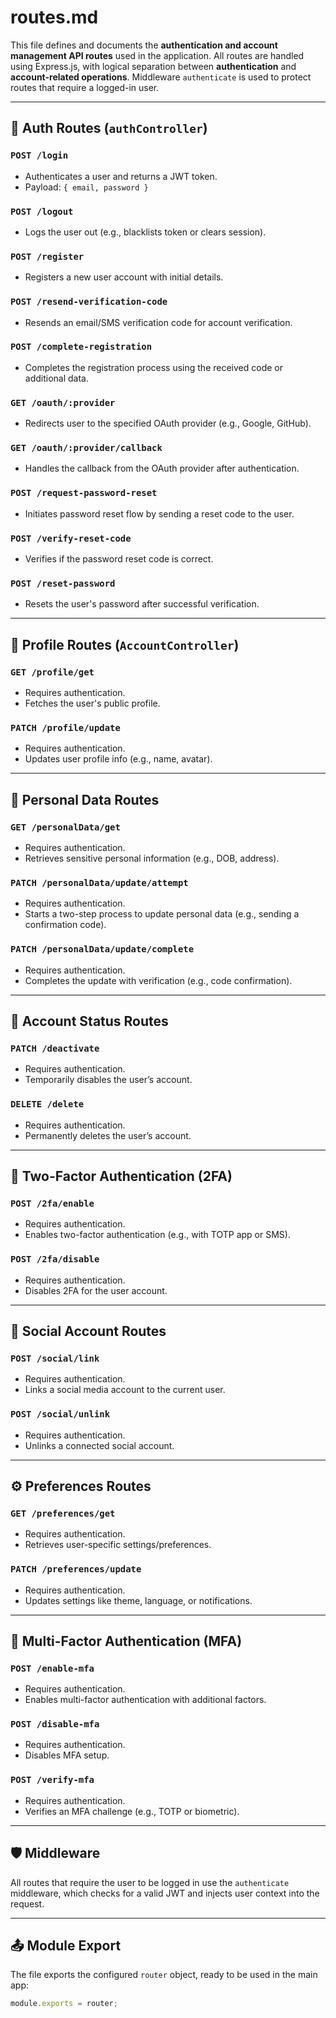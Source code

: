 # routes.md

This file defines and documents the **authentication and account management API routes** used in the application. All routes are handled using Express.js, with logical separation between **authentication** and **account-related operations**. Middleware `authenticate` is used to protect routes that require a logged-in user.

---

## 📌 Auth Routes (`authController`)
### `POST /login`
- Authenticates a user and returns a JWT token.
- Payload: `{ email, password }`

### `POST /logout`
- Logs the user out (e.g., blacklists token or clears session).

### `POST /register`
- Registers a new user account with initial details.

### `POST /resend-verification-code`
- Resends an email/SMS verification code for account verification.

### `POST /complete-registration`
- Completes the registration process using the received code or additional data.

### `GET /oauth/:provider`
- Redirects user to the specified OAuth provider (e.g., Google, GitHub).

### `GET /oauth/:provider/callback`
- Handles the callback from the OAuth provider after authentication.

### `POST /request-password-reset`
- Initiates password reset flow by sending a reset code to the user.

### `POST /verify-reset-code`
- Verifies if the password reset code is correct.

### `POST /reset-password`
- Resets the user's password after successful verification.

---

## 👤 Profile Routes (`AccountController`)
### `GET /profile/get`
- Requires authentication.
- Fetches the user's public profile.

### `PATCH /profile/update`
- Requires authentication.
- Updates user profile info (e.g., name, avatar).

---

## 🔐 Personal Data Routes
### `GET /personalData/get`
- Requires authentication.
- Retrieves sensitive personal information (e.g., DOB, address).

### `PATCH /personalData/update/attempt`
- Requires authentication.
- Starts a two-step process to update personal data (e.g., sending a confirmation code).

### `PATCH /personalData/update/complete`
- Requires authentication.
- Completes the update with verification (e.g., code confirmation).

---

## 🛑 Account Status Routes
### `PATCH /deactivate`
- Requires authentication.
- Temporarily disables the user’s account.

### `DELETE /delete`
- Requires authentication.
- Permanently deletes the user’s account.

---

## 🔐 Two-Factor Authentication (2FA)
### `POST /2fa/enable`
- Requires authentication.
- Enables two-factor authentication (e.g., with TOTP app or SMS).

### `POST /2fa/disable`
- Requires authentication.
- Disables 2FA for the user account.

---

## 🔗 Social Account Routes
### `POST /social/link`
- Requires authentication.
- Links a social media account to the current user.

### `POST /social/unlink`
- Requires authentication.
- Unlinks a connected social account.

---

## ⚙️ Preferences Routes
### `GET /preferences/get`
- Requires authentication.
- Retrieves user-specific settings/preferences.

### `PATCH /preferences/update`
- Requires authentication.
- Updates settings like theme, language, or notifications.

---

## 🔐 Multi-Factor Authentication (MFA)
### `POST /enable-mfa`
- Requires authentication.
- Enables multi-factor authentication with additional factors.

### `POST /disable-mfa`
- Requires authentication.
- Disables MFA setup.

### `POST /verify-mfa`
- Requires authentication.
- Verifies an MFA challenge (e.g., TOTP or biometric).

---

## 🛡️ Middleware
All routes that require the user to be logged in use the `authenticate` middleware, which checks for a valid JWT and injects user context into the request.

---

## 📤 Module Export
The file exports the configured `router` object, ready to be used in the main app:
```js
module.exports = router;
